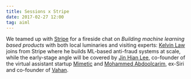 ```yaml
---
title: Sessions x Stripe
date: 2017-02-27 12:00
tag: aiml
---
```

We teamed up with [Stripe](https://stripe.com) for a fireside chat on *Building machine learning 
based products* with both local luminaries and visiting experts: [Kelvin Law](https://twitter.com/kelvl) joins from Stripe where he builds ML-based anti-fraud systems at scale, while the early-stage angle will be covered by [Jin Hian Lee](https://twitter.com/jinhian_lee), co-founder of the virtual assistant startup [Mimetic](https://mimetic.ai) and [Mohammed Abdoolcarim](https://twitter.com/goteamups), ex-Siri and co-founder of [Vahan](http://vahan.co/).